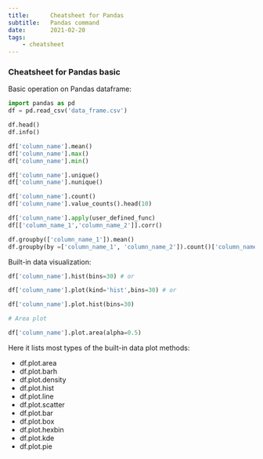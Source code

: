 ```yaml
---
title:      Cheatsheet for Pandas
subtitle:   Pandas command
date:       2021-02-20
tags:
    - cheatsheet
---
```


### Cheatsheet for Pandas basic

Basic operation on Pandas dataframe:
```python
import pandas as pd
df = pd.read_csv('data_frame.csv')

df.head()
df.info()

df['column_name'].mean()
df['column_name'].max()
df['column_name'].min()

df['column_name'].unique()
df['column_name'].nunique()

df['column_name'].count()
df['column_name'].value_counts().head(10)

df['column_name'].apply(user_defined_func)
df[['column_name_1','column_name_2']].corr()

df.groupby(['column_name_1']).mean()
df.groupby(by =['column_name_1', 'column_name_2']).count()['column_name_3'].unstack()
```

Built-in data visualization:
```python
df['column_name'].hist(bins=30) # or

df['column_name'].plot(kind='hist',bins=30) # or

df['column_name'].plot.hist(bins=30)

# Area plot

df['column_name'].plot.area(alpha=0.5)
```

Here it lists most types of the built-in data plot methods:
- df.plot.area
- df.plot.barh
- df.plot.density
- df.plot.hist
- df.plot.line
- df.plot.scatter
- df.plot.bar
- df.plot.box
- df.plot.hexbin
- df.plot.kde
- df.plot.pie
